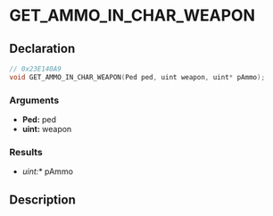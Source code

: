 # GET_AMMO_IN_CHAR_WEAPON

## Declaration
```cpp
// 0x23E140A9
void GET_AMMO_IN_CHAR_WEAPON(Ped ped, uint weapon, uint* pAmmo);
```

### Arguments
- **Ped:** ped
- **uint:** weapon

### Results
- **uint*:** pAmmo

## Description
